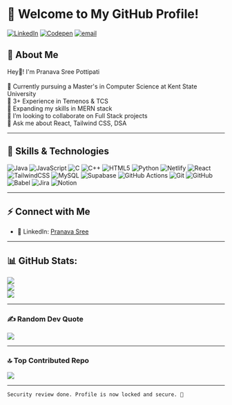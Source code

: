 #  🌟 Welcome to My GitHub Profile!

[![LinkedIn](https://img.shields.io/badge/LinkedIn-%230077B5.svg?logo=linkedin&logoColor=white)](https://linkedin.com/in/https://www.linkedin.com/in/pranava-sree-pottipati-422092172/) [![Codepen](https://img.shields.io/badge/Codepen-000000?logo=codepen&logoColor=white)](https://codepen.io/pranavasree) [![email](https://img.shields.io/badge/Email-D14836?logo=gmail&logoColor=white)](mailto:pranavareddy27@gmail.com) 


## 👤 About Me
Hey👋! I'm Pranava Sree Pottipati<br><br>🔭  Currently pursuing a Master's in Computer Science at Kent State University <br>💼 3+ Experience in Temenos & TCS<br>🌱 Expanding my skills in MERN stack<br>👯 I’m looking to collaborate on Full Stack projects<br>💬 Ask me about React, Tailwind CSS, DSA

---

## 🎯 Skills & Technologies
![Java](https://img.shields.io/badge/java-%23ED8B00.svg?style=for-the-badge&logo=openjdk&logoColor=white) ![JavaScript](https://img.shields.io/badge/javascript-%23323330.svg?style=for-the-badge&logo=javascript&logoColor=%23F7DF1E) ![C](https://img.shields.io/badge/c-%2300599C.svg?style=for-the-badge&logo=c&logoColor=white) ![C++](https://img.shields.io/badge/c++-%2300599C.svg?style=for-the-badge&logo=c%2B%2B&logoColor=white) ![HTML5](https://img.shields.io/badge/html5-%23E34F26.svg?style=for-the-badge&logo=html5&logoColor=white) ![Python](https://img.shields.io/badge/python-3670A0?style=for-the-badge&logo=python&logoColor=ffdd54) ![Netlify](https://img.shields.io/badge/netlify-%23000000.svg?style=for-the-badge&logo=netlify&logoColor=#00C7B7) ![React](https://img.shields.io/badge/react-%2320232a.svg?style=for-the-badge&logo=react&logoColor=%2361DAFB) ![TailwindCSS](https://img.shields.io/badge/tailwindcss-%2338B2AC.svg?style=for-the-badge&logo=tailwind-css&logoColor=white) ![MySQL](https://img.shields.io/badge/mysql-4479A1.svg?style=for-the-badge&logo=mysql&logoColor=white) ![Supabase](https://img.shields.io/badge/Supabase-3ECF8E?style=for-the-badge&logo=supabase&logoColor=white) ![GitHub Actions](https://img.shields.io/badge/github%20actions-%232671E5.svg?style=for-the-badge&logo=githubactions&logoColor=white) ![Git](https://img.shields.io/badge/git-%23F05033.svg?style=for-the-badge&logo=git&logoColor=white) ![GitHub](https://img.shields.io/badge/github-%23121011.svg?style=for-the-badge&logo=github&logoColor=white) ![Babel](https://img.shields.io/badge/Babel-F9DC3e?style=for-the-badge&logo=babel&logoColor=black) ![Jira](https://img.shields.io/badge/jira-%230A0FFF.svg?style=for-the-badge&logo=jira&logoColor=white) ![Notion](https://img.shields.io/badge/Notion-%23000000.svg?style=for-the-badge&logo=notion&logoColor=white)

---

## ⚡ Connect with Me

- 💼 LinkedIn: [Pranava Sree](https://www.linkedin.com/in/pranava-sree-pottipati-422092172/)

---

## 📊 GitHub Stats:
![](https://github-readme-stats.vercel.app/api?username=pranavasree&theme=dark&hide_border=false&include_all_commits=false&count_private=false)<br/>
![](https://nirzak-streak-stats.vercel.app/?user=pranavasree&theme=dark&hide_border=false)<br/>
![](https://github-readme-stats.vercel.app/api/top-langs/?username=pranavasree&theme=dark&hide_border=false&include_all_commits=false&count_private=false&layout=compact)

---

### ✍️ Random Dev Quote
![](https://quotes-github-readme.vercel.app/api?type=horizontal&theme=radical)

---

### 🔝 Top Contributed Repo
![](https://github-contributor-stats.vercel.app/api?username=pranavasree&limit=5&theme=tokyonight&combine_all_yearly_contributions=true)

---

```plaintext
Security review done. Profile is now locked and secure. 🚀
```


